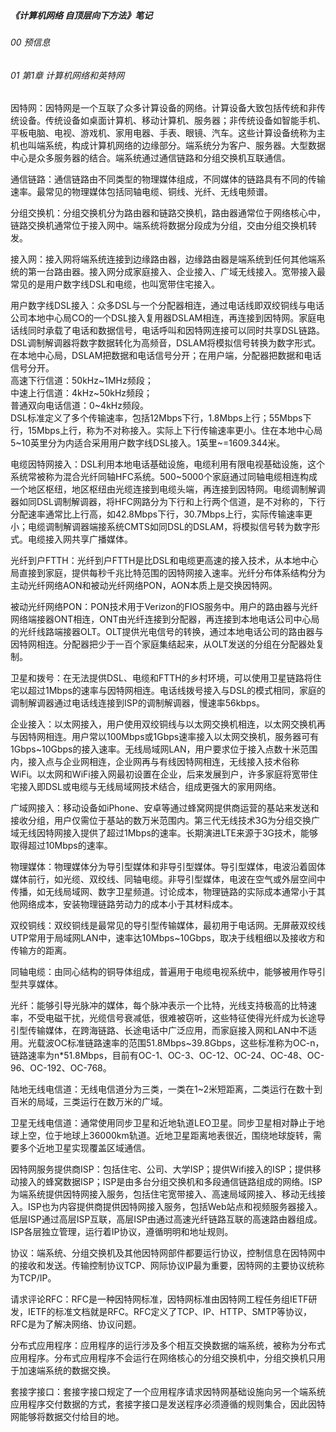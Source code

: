 ##### 《计算机网络 自顶层向下方法》笔记
###### 00 预信息

###### 01 第1章 计算机网络和英特网
因特网：因特网是一个互联了众多计算设备的网络。计算设备大致包括传统和非传统设备。传统设备如桌面计算机、移动计算机、服务器；非传统设备如智能手机、平板电脑、电视、游戏机、家用电器、手表、眼镜、汽车。这些计算设备统称为主机也叫端系统，构成计算机网络的边缘部分。端系统分为客户、服务器。大型数据中心是众多服务器的结合。端系统通过通信链路和分组交换机互联通信。  

通信链路：通信链路由不同类型的物理媒体组成，不同媒体的链路具有不同的传输速率。最常见的物理媒体包括同轴电缆、铜线、光纤、无线电频谱。  

分组交换机：分组交换机分为路由器和链路交换机，路由器通常位于网络核心中，链路交换机通常位于接入网中。端系统将数据分段成为分组，交由分组交换机转发。  

接入网：接入网将端系统连接到边缘路由器，边缘路由器是端系统到任何其他端系统的第一台路由器。接入网分成家庭接入、企业接入、广域无线接入。宽带接入最常见的是用户数字线DSL和电缆，也叫宽带住宅接入。

用户数字线DSL接入：众多DSL与一个分配器相连，通过电话线即双绞铜线与电话公司本地中心局CO的一个DSL接入复用器DSLAM相连，再连接到因特网。家庭电话线同时承载了电话和数据信号，电话呼叫和因特网连接可以同时共享DSL链路。DSL调制解调器将数字数据转化为高频音，DSLAM将模拟信号转换为数字形式。在本地中心局，DSLAM把数据和电话信号分开；在用户端，分配器把数据和电话信号分开。  
高速下行信道：50kHz~1MHz频段；  
中速上行信道：4kHz~50kHz频段；  
普通双向电话信道：0~4kHz频段。  
DSL标准定义了多个传输速率，包括12Mbps下行，1.8Mbps上行；55Mbps下行，15Mbps上行，称为不对称接入。实际上下行传输速率更小。住在本地中心局5~10英里分为内适合采用用户数字线DSL接入。1英里~=1609.344米。  

电缆因特网接入：DSL利用本地电话基础设施，电缆利用有限电视基础设施，这个系统常被称为混合光纤同轴HFC系统。500~5000个家庭通过同轴电缆相连构成一个地区枢纽，地区枢纽由光缆连接到电缆头端，再连接到因特网。电缆调制解调器如同DSL调制解调器，将HFC网路分为下行和上行两个信道，是不对称的，下行分配速率通常比上行高，如42.8Mbps下行，30.7Mbps上行，实际传输速率更小；电缆调制解调器端接系统CMTS如同DSL的DSLAM，将模拟信号转为数字形式。电缆接入网共享广播媒体。  

光纤到户FTTH：光纤到户FTTH是比DSL和电缆更高速的接入技术，从本地中心局直接到家庭，提供每秒千兆比特范围的因特网接入速率。光纤分布体系结构分为主动光纤网络AON和被动光纤网络PON，AON本质上是交换因特网。  

被动光纤网络PON：PON技术用于Verizon的FIOS服务中。用户的路由器与光纤网络端接器ONT相连，ONT由光纤连接到分配器，再连接到本地电话公司中心局的光纤线路端接器OLT。OLT提供光电信号的转换，通过本地电话公司的路由器与因特网相连。分配器把少于一百个家庭集结起来，从OLT发送的分组在分配器处复制。  

卫星和拨号：在无法提供DSL、电缆和FTTH的乡村环境，可以使用卫星链路将住宅以超过1Mbps的速率与因特网相连。电话线拨号接入与DSL的模式相同，家庭的调制解调器通过电话线连接到ISP的调制解调器，慢速率56kbps。  

企业接入：以太网接入，用户使用双绞铜线与以太网交换机相连，以太网交换机再与因特网相连。用户常以100Mbps或1Gbps速率接入以太网交换机，服务器可有1Gbps~10Gbps的接入速率。无线局域网LAN，用户要求位于接入点数十米范围内，接入点与企业网相连，企业网再与有线因特网相连，无线接入技术俗称WiFi。以太网和WiFi接入网最初设置在企业，后来发展到户，许多家庭将宽带住宅接入即DSL或电缆与无线局域网技术结合，组成更强大的家用网络。  

广域网接入：移动设备如iPhone、安卓等通过蜂窝网提供商运营的基站来发送和接收分组，用户仅需位于基站的数万米范围内。第三代无线技术3G为分组交换广域无线因特网接入提供了超过1Mbps的速率。长期演进LTE来源于3G技术，能够取得超过10Mbps的速率。  

物理媒体：物理媒体分为导引型媒体和非导引型媒体。导引型媒体，电波沿着固体媒体前行，如光缆、双绞线、同轴电缆。非导引型媒体，电波在空气或外层空间中传播，如无线局域网、数字卫星频道。讨论成本，物理链路的实际成本通常小于其他网络成本，安装物理链路劳动力的成本小于其材料成本。  

双绞铜线：双绞铜线是最常见的导引型传输媒体，最初用于电话网。无屏蔽双绞线UTP常用于局域网LAN中，速率达10Mbps~10Gbps，取决于线粗细以及接收方和传输方的距离。  

同轴电缆：由同心结构的铜导体组成，普遍用于电缆电视系统中，能够被用作导引型共享媒体。  

光纤：能够引导光脉冲的媒体，每个脉冲表示一个比特，光线支持极高的比特速率，不受电磁干扰，光缆信号衰减低，很难被窃听，这些特征使得光纤成为长途导引型传输媒体，在跨海链路、长途电话中广泛应用，而家庭接入网和LAN中不适用。光载波OC标准链路速率的范围51.8Mbps~39.8Gbps，这些标准称为OC-n，链路速率为n*51.8Mbps，目前有OC-1、OC-3、OC-12、OC-24、OC-48、OC-96、OC-192、OC-768。  

陆地无线电信道：无线电信道分为三类，一类在1~2米短距离，二类运行在数十到百米的局域，三类运行在数万米的广域。  

卫星无线电信道：通常使用同步卫星和近地轨道LEO卫星。同步卫星相对静止于地球上空，位于地球上36000km轨道。近地卫星距离地表很近，围绕地球旋转，需要多个近地卫星实现覆盖区域通信。  

因特网服务提供商ISP：包括住宅、公司、大学ISP；提供Wifi接入的ISP；提供移动接入的蜂窝数据ISP；ISP是由多台分组交换机和多段通信链路组成的网络。ISP为端系统提供因特网接入服务，包括住宅宽带接入、高速局域网接入、移动无线接入。ISP也为内容提供商提供因特网接入服务，包括Web站点和视频服务器接入。低层ISP通过高层ISP互联，高层ISP由通过高速光纤链路互联的高速路由器组成。ISP各层独立管理，运行着IP协议，遵循明明和地址规则。  

协议：端系统、分组交换机及其他因特网部件都要运行协议，控制信息在因特网中的接收和发送。传输控制协议TCP、网际协议IP最为重要，因特网的主要协议统称为TCP/IP。  

请求评论RFC：RFC是一种因特网标准，因特网标准由因特网工程任务组IETF研发，IETF的标准文档就是RFC。RFC定义了TCP、IP、HTTP、SMTP等协议，RFC是为了解决网络、协议问题。  

分布式应用程序：应用程序的运行涉及多个相互交换数据的端系统，被称为分布式应用程序。分布式应用程序不会运行在网络核心的分组交换机中，分组交换机只用于加速端系统的数据交换。  

套接字接口：套接字接口规定了一个应用程序请求因特网基础设施向另一个端系统应用程序交付数据的方式，套接字接口是发送程序必须遵循的规则集合，因此因特网能够将数据交付给目的地。  




